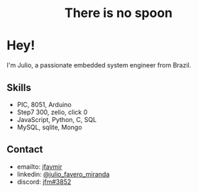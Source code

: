 

<h1 align="center">There is no spoon</h1>

# Hey!
I'm Julio, a passionate embedded system engineer from Brazil.


## Skills
- PIC, 8051, Arduino
- Step7 300, zelio, click 0
- JavaScript, Python, C, SQL
- MySQL, sqlite, Mongo

## Contact
- emailto: [jfavmir](jfavmir@gmail.com) 
- linkedin: [@julio_favero_miranda](#)
- discord: [jfm#3852](./)

